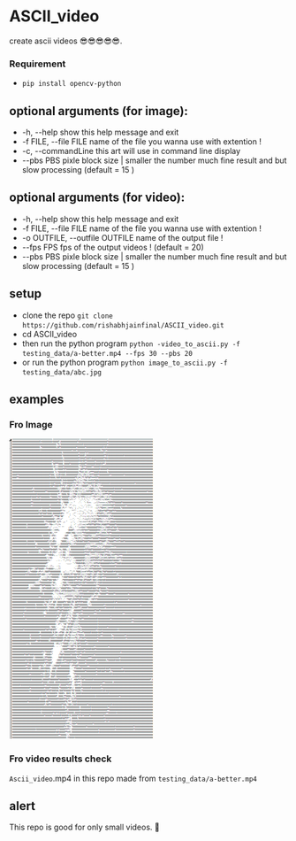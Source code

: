 # ASCII_video
create ascii videos 😎😎😎😎😎.

### Requirement 
  - `pip install opencv-python`

## optional arguments (for image):
  - -h, --help            show this help message and exit
  - -f FILE, --file FILE  name of the file you wanna use with extention !
  - -c, --commandLine     this art will use in command line display
  - --pbs PBS             pixle block size | smaller the number much fine result and but slow processing (default = 15 )

## optional arguments (for video):
  - -h, --help            show this help message and exit
  - -f FILE, --file FILE  name of the file you wanna use with extention !
  - -o OUTFILE, --outfile OUTFILE name of the output file !
  - --fps FPS             fps of the output videos ! (default = 20)
  - --pbs PBS             pixle block size | smaller the number much fine result and but slow processing (default = 15 )

## setup
  - clone the repo `git clone https://github.com/rishabhjainfinal/ASCII_video.git `
  - cd ASCII_video
  - then run the python program `python -video_to_ascii.py -f testing_data/a-better.mp4 --fps 30 --pbs 20 `
  - or run the python program `python image_to_ascii.py -f testing_data/abc.jpg`

## examples

### Fro Image
<img src="https://github.com/rishabhjainfinal/ASCII_video/blob/main/example.PNG" />

### Fro video results check 
`Ascii_video`.mp4 in this repo made from `testing_data/a-better.mp4`

## alert
This repo is good for only small videos. 🙂 